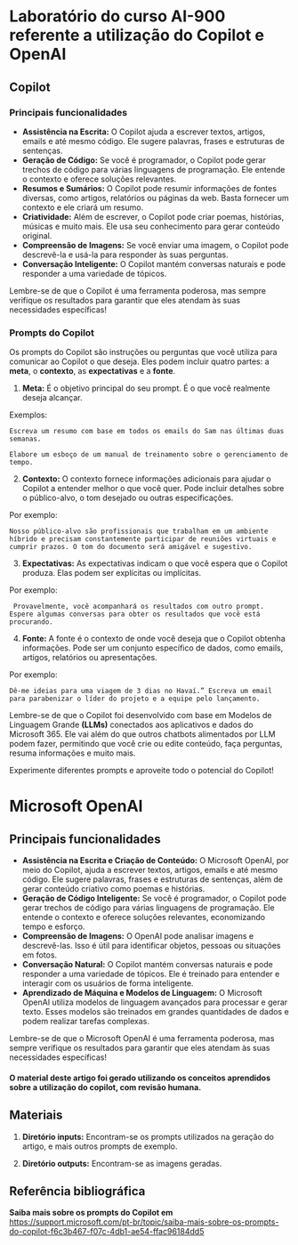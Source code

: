 # Laboratório do curso **AI-900** referente a utilização do **Copilot** e **OpenAI**

## Copilot

### Principais funcionalidades

* **Assistência na Escrita:** O Copilot ajuda a escrever textos, artigos, emails e até mesmo código. Ele sugere palavras, frases e estruturas de sentenças.
* **Geração de Código:** Se você é programador, o Copilot pode gerar trechos de código para várias linguagens de programação. Ele entende o contexto e oferece soluções relevantes.
* **Resumos e Sumários:** O Copilot pode resumir informações de fontes diversas, como artigos, relatórios ou páginas da web. Basta fornecer um contexto e ele criará um resumo.
* **Criatividade:** Além de escrever, o Copilot pode criar poemas, histórias, músicas e muito mais. Ele usa seu conhecimento para gerar conteúdo original.
* **Compreensão de Imagens:** Se você enviar uma imagem, o Copilot pode descrevê-la e usá-la para responder às suas perguntas.
* **Conversação Inteligente:** O Copilot mantém conversas naturais e pode responder a uma variedade de tópicos.

Lembre-se de que o Copilot é uma ferramenta poderosa, mas sempre verifique os resultados para garantir que eles atendam às suas necessidades específicas!

### Prompts do Copilot

Os prompts do Copilot são instruções ou perguntas que você utiliza para comunicar ao Copilot o que deseja. 
Eles podem incluir quatro partes: a **meta**, o **contexto**, as **expectativas** e a **fonte**.

1. **Meta:** É o objetivo principal do seu prompt. É o que você realmente deseja alcançar. 

Exemplos:

`
Escreva um resumo com base em todos os emails do Sam nas últimas duas semanas.
`

`Elabore um esboço de um manual de treinamento sobre o gerenciamento de tempo.`

2. **Contexto:** O contexto fornece informações adicionais para ajudar o Copilot a entender melhor o que você quer. 
Pode incluir detalhes sobre o público-alvo, o tom desejado ou outras especificações. 

Por exemplo:

`
Nosso público-alvo são profissionais que trabalham em um ambiente híbrido e precisam constantemente participar de reuniões virtuais e cumprir prazos. O tom do documento será amigável e sugestivo.
`

3. **Expectativas:** As expectativas indicam o que você espera que o Copilot produza. Elas podem ser explícitas ou implícitas.

Por exemplo:

`
Provavelmente, você acompanhará os resultados com outro prompt. Espere algumas conversas para obter os resultados que você está procurando.`

4. **Fonte:** A fonte é o contexto de onde você deseja que o Copilot obtenha informações. Pode ser um conjunto específico de dados, como emails, artigos, relatórios ou apresentações. 

Por exemplo:

`
Dê-me ideias para uma viagem de 3 dias no Havaí.”
Escreva um email para parabenizar o líder do projeto e a equipe pelo lançamento.
`

Lembre-se de que o Copilot foi desenvolvido com base em Modelos de Linguagem Grande **(LLMs)** conectados aos aplicativos e dados do Microsoft 365. Ele vai além do que outros chatbots alimentados por LLM podem fazer, permitindo que você crie ou edite conteúdo, faça perguntas, resuma informações e muito mais. 

Experimente diferentes prompts e aproveite todo o potencial do Copilot!

# Microsoft OpenAI

## Principais funcionalidades

* **Assistência na Escrita e Criação de Conteúdo:** O Microsoft OpenAI, por meio do Copilot, ajuda a escrever textos, artigos, emails e até mesmo código. Ele sugere palavras, frases e estruturas de sentenças, além de gerar conteúdo criativo como poemas e histórias.
* **Geração de Código Inteligente:** Se você é programador, o Copilot pode gerar trechos de código para várias linguagens de programação. Ele entende o contexto e oferece soluções relevantes, economizando tempo e esforço.
* **Compreensão de Imagens:** O OpenAI pode analisar imagens e descrevê-las. Isso é útil para identificar objetos, pessoas ou situações em fotos.
* **Conversação Natural:** O Copilot mantém conversas naturais e pode responder a uma variedade de tópicos. Ele é treinado para entender e interagir com os usuários de forma inteligente.
* **Aprendizado de Máquina e Modelos de Linguagem:** O Microsoft OpenAI utiliza modelos de linguagem avançados para processar e gerar texto. Esses modelos são treinados em grandes quantidades de dados e podem realizar tarefas complexas.

Lembre-se de que o Microsoft OpenAI é uma ferramenta poderosa, mas sempre verifique os resultados para garantir que eles atendam às suas necessidades específicas!


#### O material deste artigo foi gerado utilizando os conceitos aprendidos sobre a utilização do copilot, com revisão humana.


## Materiais

1. **Diretório inputs:** Encontram-se os prompts utilizados na geração do artigo, e mais outros prompts de exemplo.

2. **Diretório outputs:** Encontram-se as imagens geradas.

## Referência bibliográfica

**Saiba mais sobre os prompts do Copilot em** 
https://support.microsoft.com/pt-br/topic/saiba-mais-sobre-os-prompts-do-copilot-f6c3b467-f07c-4db1-ae54-ffac96184dd5


